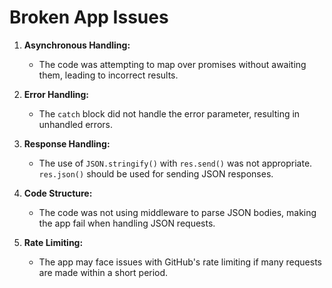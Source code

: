 # Broken App Issues

1. **Asynchronous Handling:** 
   - The code was attempting to map over promises without awaiting them, leading to incorrect results.

2. **Error Handling:**
   - The `catch` block did not handle the error parameter, resulting in unhandled errors.

3. **Response Handling:**
   - The use of `JSON.stringify()` with `res.send()` was not appropriate. `res.json()` should be used for sending JSON responses.

4. **Code Structure:**
   - The code was not using middleware to parse JSON bodies, making the app fail when handling JSON requests.

5. **Rate Limiting:**
   - The app may face issues with GitHub's rate limiting if many requests are made within a short period.